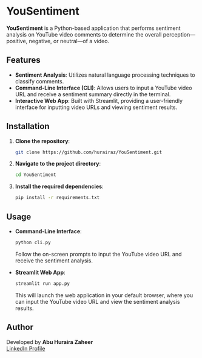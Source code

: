 # YouSentiment

**YouSentiment** is a Python-based application that performs sentiment analysis on YouTube video comments to determine the overall perception—positive, negative, or neutral—of a video.

## Features

- **Sentiment Analysis**: Utilizes natural language processing techniques to classify comments.
- **Command-Line Interface (CLI)**: Allows users to input a YouTube video URL and receive a sentiment summary directly in the terminal.
- **Interactive Web App**: Built with Streamlit, providing a user-friendly interface for inputting video URLs and viewing sentiment results.

## Installation

1. **Clone the repository**:

   ```bash
   git clone https://github.com/hurairaz/YouSentiment.git
   ```

2. **Navigate to the project directory**:

   ```bash
   cd YouSentiment
   ```

3. **Install the required dependencies**:

   ```bash
   pip install -r requirements.txt
   ```

## Usage

- **Command-Line Interface**:

  ```bash
  python cli.py
  ```

  Follow the on-screen prompts to input the YouTube video URL and receive the sentiment analysis.

- **Streamlit Web App**:

  ```bash
  streamlit run app.py
  ```

  This will launch the web application in your default browser, where you can input the YouTube video URL and view the sentiment analysis results.

## Author

Developed by **Abu Huraira Zaheer**  
[LinkedIn Profile](https://www.linkedin.com/in/hurairaz/)

